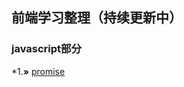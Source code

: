 ## 前端学习整理（持续更新中）

### javascript部分
*1.**»** [promise](https://github.com/wangQiaoBrother/javascript-basic-learn/issues/1)

